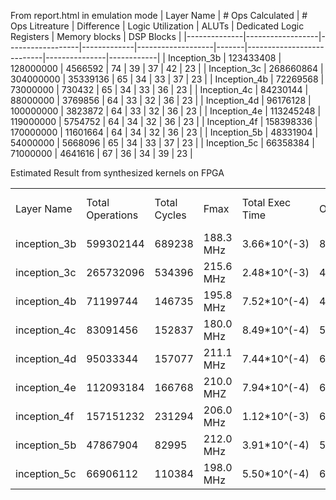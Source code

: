 From report.html in emulation mode
| Layer Name   | # Ops Calculated | # Ops Litreature | Difference  | Logic Utilization | ALUTs | Dedicated Logic Registers | Memory blocks | DSP Blocks |
|--------------|------------------|------------------|-------------|-------------------|-------|---------------------------|---------------|------------|
| Inception_3b | 123433408        | 128000000        | 4566592     | 74                | 39    | 37                        | 42            | 23         |
| Inception_3c | 268660864        | 304000000        | 35339136    | 65                | 34    | 33                        | 37            | 23         |
| Inception_4b | 72269568         | 73000000         | 730432      | 65                | 34    | 33                        | 36            | 23         |
| Inception_4c | 84230144         | 88000000         | 3769856     | 64                | 33    | 32                        | 36            | 23         |
| Inception_4d | 96176128         | 100000000        | 3823872     | 64                | 33    | 32                        | 36            | 23         |
| Inception_4e | 113245248        | 119000000        | 5754752     | 64                | 34    | 32                        | 36            | 23         |
| Inception_4f | 158398336        | 170000000        | 11601664    | 64                | 34    | 32                        | 36            | 23         |
| Inception_5b | 48331904         | 54000000         | 5668096     | 65                | 34    | 33                        | 37            | 23         |
| Inception_5c | 66358384         | 71000000         | 4641616     | 67                | 36    | 34                        | 39            | 23         |




Estimated Result from synthesized kernels on FPGA

|              |                  |              |           |                 |           |                     |          | 
|--------------|------------------|--------------|-----------|-----------------|-----------|---------------------|----------| 
| Layer Name   | Total Operations | Total Cycles | Fmax      | Total Exec Time | Ops/cycle | Global Memory (r/w) | Ops/byte | 
| inception_3b | 599302144        | 689238       | 188.3 MHz | 3.66*10^(-3)    | 869       | 37.91 Mb            | 15       | 
| inception_3c | 265732096        | 534396       | 215.6 MHz | 2.48*10^(-3)    | 497.25    | 11.15 Mb            | 22.72    | 
| inception_4b | 71199744         | 146735       | 195.8 MHz | 7.52*10^(-4)    | 485.22    | 6.65 Mb             | 10.2     | 
| inception_4c | 83091456         | 152837       | 180.0 MHz | 8.49*10^(-4)    | 543       | 5.26 Mb             | 15       | 
| inception_4d | 95033344         | 157077       | 211.1 MHz | 7.44*10^(-4)    | 605       | 5.52 Mb             | 16.4     | 
| inception_4e | 112093184        | 166768       | 210.0 MHZ | 7.94*10^(-4)    | 672.15    | 5.92 Mb             | 18       | 
| inception_4f | 157151232        | 231294       | 206.0 MHz | 1.12*10^(-3)    | 649       | 7.64 Mb             | 19.59    | 
| inception_5b | 47867904         | 82995        | 212.0 MHz | 3.91*10^(-4)    | 576       | 5.97 Mb             | 7.63     | 
| inception_5c | 66906112         | 110384       | 198.0 MHz | 5.50*10^(-4)    | 606       | 10.84 Mb            | 5.81     | 
